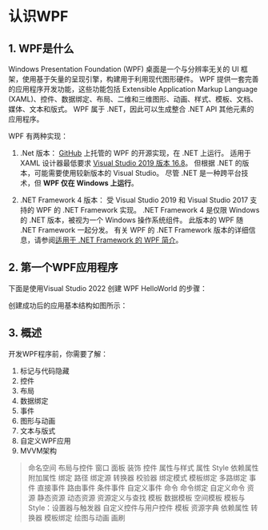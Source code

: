 # 认识WPF

## 1. WPF是什么
 Windows Presentation Foundation (WPF) 桌面是一个与分辨率无关的 UI 框架，使用基于矢量的呈现引擎，构建用于利用现代图形硬件。 WPF 提供一套完善的应用程序开发功能，这些功能包括 Extensible Application Markup Language (XAML)、控件、数据绑定、布局、二维和三维图形、动画、样式、模板、文档、媒体、文本和版式。 WPF 属于 .NET，因此可以生成整合 .NET API 其他元素的应用程序。
 
WPF 有两种实现：

1. .Net 版本：
    [GitHub](https://github.com/dotnet/wpf) 上托管的 WPF 的开源实现，在 .NET 上运行。 适用于 XAML 设计器最低要求 [Visual Studio 2019 版本 16.8](https://visualstudio.microsoft.com/downloads/?utm_medium=microsoft&utm_source=learn.microsoft.com&utm_campaign=inline+link&utm_content=download+vs2019+desktopguide+wpf)。 但根据 .NET 的版本，可能需要使用较新版本的 Visual Studio。
    尽管 .NET 是一种跨平台技术，但 **WPF 仅在 Windows 上运行**。
    
2. .NET Framework 4 版本：
    受 Visual Studio 2019 和 Visual Studio 2017 支持的 WPF 的 .NET Framework 实现。
    .NET Framework 4 是仅限 Windows 的 .NET 版本，被视为一个 Windows 操作系统组件。 此版本的 WPF 随 .NET Framework 一起分发。 有关 WPF 的 .NET Framework 版本的详细信息，请参阅[适用于 .NET Framework 的 WPF 简介](https://learn.microsoft.com/zh-cn/dotnet/desktop/wpf/introduction-to-wpf?view=netframeworkdesktop-4.8&preserve-view=true)。

## 2. 第一个WPF应用程序
下面是使用Visual Studio 2022 创建 WPF HelloWorld 的步骤：

创建成功后的应用基本结构如图所示：

## 3. 概述
开发WPF程序前，你需要了解：
1. 标记与代码隐藏
2. 控件
3. 布局
4. 数据绑定
5. 事件
6. 图形与动画
7. 文本与版式
8. 自定义WPF应用
9. MVVM架构

> 命名空间
> 布局与控件
> 	窗口
> 	面板
> 	装饰
> 	控件
> 属性与样式
> 	属性
> 	Style
> 	依赖属性
> 	附加属性
> 绑定
> 	路径
> 	绑定源
> 	转换器
> 	校验器
> 	绑定模式
> 	模板绑定
> 	多路绑定
> 事件
> 	直接事件
> 	路由事件
> 	条件事件
> 	自定义事件
> 命令
> 	命令绑定
> 	自定义命令
> 资源
> 	静态资源
> 	动态资源
> 	资源定义与查找
> 模板
> 	数据模板
> 	空间模板
> 	模板与Style：设置器与触发器
> 自定义控件与用户控件
> 	模板
> 	资源字典
> 	依赖属性
> 	转换器
> 	模板绑定
> 绘图与动画
> 画刷